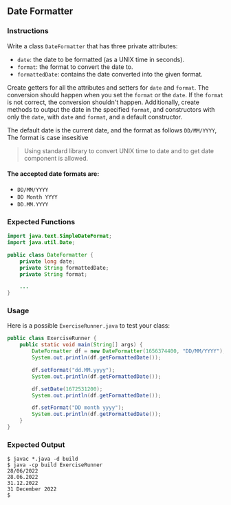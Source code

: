 ## Date Formatter

### Instructions

Write a class `DateFormatter` that has three private attributes:

- `date`: the date to be formatted (as a UNIX time in seconds).
- `format`: the format to convert the date to.
- `formattedDate`: contains the date converted into the given format.

Create getters for all the attributes and setters for `date` and `format`. The conversion should happen when you set the `format` or the `date`. If the `format` is not correct, the conversion shouldn't happen. Additionally, create methods to output the date in the specified `format`, and constructors with only the `date`, with `date` and `format`, and a default constructor.

The default date is the current date, and the format as follows `DD/MM/YYYY`, The format is case insesitive

> Using standard library to convert UNIX time to date and to get date component is allowed.

#### The accepted date formats are:

- `DD/MM/YYYY`
- `DD Month YYYY`
- `DD.MM.YYYY`

### Expected Functions

```java
import java.text.SimpleDateFormat;
import java.util.Date;

public class DateFormatter {
    private long date;
    private String formattedDate;
    private String format;

    ...
}
```

### Usage

Here is a possible `ExerciseRunner.java` to test your class:

```java
public class ExerciseRunner {
    public static void main(String[] args) {
        DateFormatter df = new DateFormatter(1656374400, "DD/MM/YYYY");
        System.out.println(df.getFormattedDate());

        df.setFormat("dd.MM.yyyy");
        System.out.println(df.getFormattedDate());

        df.setDate(1672531200);
        System.out.println(df.getFormattedDate());

        df.setFormat("DD month yyyy");
        System.out.println(df.getFormattedDate());
    }
}
```

### Expected Output

```shell
$ javac *.java -d build
$ java -cp build ExerciseRunner
28/06/2022
28.06.2022
31.12.2022
31 December 2022
$
```
